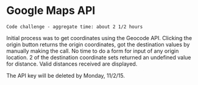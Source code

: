 # Google Maps API

```
Code challenge - aggregate time: about 2 1/2 hours 

```

Initial process was to get coordinates using the Geocode API.
Clicking the origin button returns the origin coordinates, got the destination values by manually making the call.
No time to do a form for input of any origin location.
2 of the destination coordinate sets returned an undefined value for distance.
Valid distances received are displayed.

The API key will be deleted by Monday, 11/2/15.

